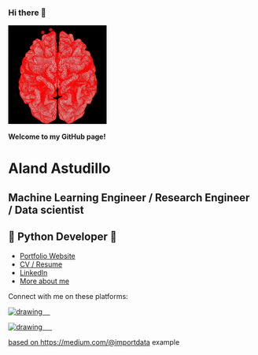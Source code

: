 ### Hi there 👋

<!--- ![Hi there 👋](images/brain_icon_example.jpg) -->

<img src="images/brain_icon_example.jpg" alt="drawing" width="200"/>

**Welcome to my GitHub page!**

# Aland Astudillo
## Machine Learning Engineer / Research Engineer / Data scientist 
## 🐍 Python Developer 🐍

* [Portfolio Website](https://alandastudillo.github.io/AlandPortfolio/)
* [CV / Resume](https://github.com/alandastudillo/alandastudillo.github.io/blob/main/files/CV_short_engAA20220827_AUS_DEV.pdf) 
* [LinkedIn](https://www.linkedin.com/in/aland-astudillo-contreras-93a404a2/)
* [More about me](https://braindynamicslab.org/aland-astudillo/) 

Connect with me on these platforms:

<a href="https://twitter.com/Alienzote1"><img src="https://res.cloudinary.com/importdata/image/upload/v1595012924/Twitter_Logo_Blue_gbtagu.png" 
alt="drawing" width="40"/>&nbsp;&nbsp;&nbsp;&nbsp;
 
<a href="https://www.linkedin.com/in/aland-astudillo-contreras-93a404a2/"><img src="https://res.cloudinary.com/importdata/image/upload/v1595012354/linkedin_t9qiwy.png" 
alt="drawing" width="100"/> &nbsp;&nbsp;&nbsp;&nbsp;

based on https://medium.com/@importdata example

<!--
<a href="https://www.youtube.com/"><img src="https://res.cloudinary.com/importdata/image/upload/v1595012354/yt_logo_jjgys4.png" 
alt="drawing" width="100"/>&nbsp;&nbsp;&nbsp;&nbsp;

<a href="https://medium.com/"><img src="https://res.cloudinary.com/importdata/image/upload/v1595012354/medium_mono_hoz0z5.png" 
alt="drawing" width="35"/>&nbsp;&nbsp;&nbsp;&nbsp;
<a href="https://www.kaggle.com/"><img src="https://res.cloudinary.com/importdata/image/upload/v1595012924/kaggle_ksaktb.png" 
alt="drawing" width="75"/>

**alandastudillo/alandastudillo** is a ✨ _special_ ✨ repository because its `README.md` (this file) appears on your GitHub profile.

Here are some ideas to get you started:

- 🔭 I’m currently working on ...
- 🌱 I’m currently learning ...
- 👯 I’m looking to collaborate on ...
- 🤔 I’m looking for help with ...
- 💬 Ask me about ...
- 📫 How to reach me: ...
- 😄 Pronouns: ...
- ⚡ Fun fact: ...
-->

